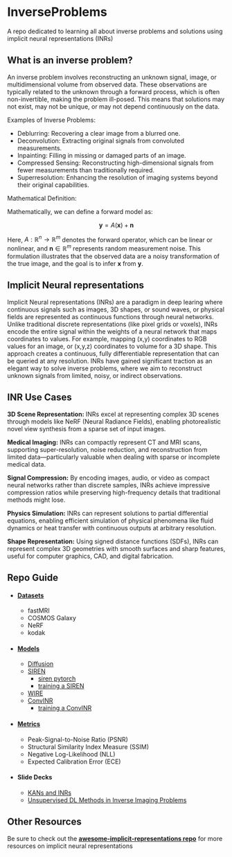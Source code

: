 # InverseProblems
A repo dedicated to learning all about inverse problems and solutions using implicit neural representations (INRs)

## What is an inverse problem?

An inverse problem involves reconstructing an unknown signal, image, or multidimensional volume from observed data. These observations are typically related to the unknown through a forward process, which is often non-invertible, making the problem ill-posed. This means that solutions may not exist, may not be unique, or may not depend continuously on the data.

Examples of Inverse Problems:

- Deblurring: Recovering a clear image from a blurred one.
- Deconvolution: Extracting original signals from convoluted measurements.
- Inpainting: Filling in missing or damaged parts of an image.
- Compressed Sensing: Reconstructing high-dimensional signals from fewer measurements than traditionally required.
- Superresolution: Enhancing the resolution of imaging systems beyond their original capabilities.

Mathematical Definition:

Mathematically, we can define a forward model as:

$$\mathbf{y} = A(\mathbf{x}) + \mathbf{n}$$


Here, $A: \mathbb{R}^n \rightarrow \mathbb{R}^m$ denotes the forward operator, which can be linear or nonlinear, and $\mathbf{n} \in \mathbb{R}^m$ represents random measurement noise. This formulation illustrates that the observed data are a noisy transformation of the true image, and the goal is to infer $\mathbf{x}$ from $\mathbf{y}$.



## Implicit Neural representations

Implicit Neural representations (INRs) are a paradigm in deep learing where continuous signals such as images, 3D shapes, or sound waves, or physical fields are represented as continuous functions through neural networks. Unlike traditional discrete representations (like pixel grids or voxels), INRs encode the entire signal within the weights of a neural network that maps coordinates to values. For example, mapping (x,y) coordinates to RGB values for an image, or (x,y,z) coordinates to volume for a 3D shape. This approach creates a continuous, fully differentiable representation that can be queried at any resolution. INRs have gained significant traction as an elegant way to solve inverse problems, where we aim to reconstruct unknown signals from limited, noisy, or indirect observations.

## INR Use Cases

__3D Scene Representation:__ INRs excel at representing complex 3D scenes through models like NeRF (Neural Radiance Fields), enabling photorealistic novel view synthesis from a sparse set of input images.

__Medical Imaging:__ INRs can compactly represent CT and MRI scans, supporting super-resolution, noise reduction, and reconstruction from limited data—particularly valuable when dealing with sparse or incomplete medical data.

__Signal Compression:__ By encoding images, audio, or video as compact neural networks rather than discrete samples, INRs achieve impressive compression ratios while preserving high-frequency details that traditional methods might lose.

__Physics Simulation:__ INRs can represent solutions to partial differential equations, enabling efficient simulation of physical phenomena like fluid dynamics or heat transfer with continuous outputs at arbitrary resolution.

__Shape Representation:__ Using signed distance functions (SDFs), INRs can represent complex 3D geometries with smooth surfaces and sharp features, useful for computer graphics, CAD, and digital fabrication.

## Repo Guide

* #### [Datasets](datasets/README.md)
    * fastMRI
    * COSMOS Galaxy
    * NeRF
    * kodak

* #### [Models](models/README.md)
    * [Diffusion](models/Diffusion/README.md)
    * [SIREN](models/SIREN/README.md)
        * [siren pytorch](models/SIREN/siren.py)
        * [training a SIREN](models/SIREN/explore_siren.ipynb)
    * [WIRE](models/WIRE/README.md)
    * [ConvINR](models/ConvINR/README.md)
        * [training a ConvINR](models/ConvINR/train_cnn_inr.ipynb)

* #### [Metrics](metrics/README.md)
    * Peak-Signal-to-Noise Ratio (PSNR)
    * Structural Similarity Index Measure (SSIM)
    * Negative Log-Likelihood (NLL)
    * Expected Calibration Error (ECE)

* #### Slide Decks
    * [KANs and INRs](slides/KANs%20and%20INRs.pdf)
    * [Unsupervised DL Methods in Inverse Imaging Problems](slides/Unsupervised%20DL%20Methods%20in%20Inverse%20Imaging%20Problems.pdf)

## Other Resources

Be sure to check out the __[awesome-implicit-representations repo](https://github.com/vsitzmann/awesome-implicit-representations)__ for more resources on implicit neural representations
